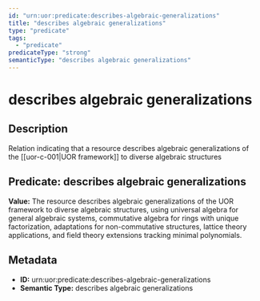 ```yaml
---
id: "urn:uor:predicate:describes-algebraic-generalizations"
title: "describes algebraic generalizations"
type: "predicate"
tags:
  - "predicate"
predicateType: "strong"
semanticType: "describes algebraic generalizations"
---
```


# describes algebraic generalizations

## Description

Relation indicating that a resource describes algebraic generalizations of the [[uor-c-001|UOR framework]] to diverse algebraic structures

## Predicate: describes algebraic generalizations

**Value:** The resource describes algebraic generalizations of the UOR framework to diverse algebraic structures, using universal algebra for general algebraic systems, commutative algebra for rings with unique factorization, adaptations for non-commutative structures, lattice theory applications, and field theory extensions tracking minimal polynomials.

## Metadata

- **ID:** urn:uor:predicate:describes-algebraic-generalizations
- **Semantic Type:** describes algebraic generalizations

